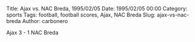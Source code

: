 Title: Ajax vs. NAC Breda, 1995/02/05
Date: 1995/02/05 00:00
Category: sports
Tags: football, football scores, Ajax, NAC Breda
Slug: ajax-vs-nac-breda
Author: carbonero


Ajax 3 - 1 NAC Breda
